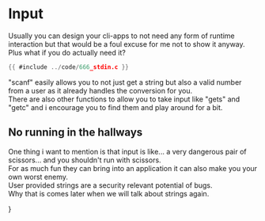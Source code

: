 # Input

Usually you can design your cli-apps to not need any form of runtime interaction
but that would be a foul excuse for me not to show it anyway.  
Plus what if you do actually need it?  

```c
{{ #include ../code/666_stdin.c }}
```

"scanf" easily allows you to not just get a string but also a valid number from
a user as it already handles the conversion for you.  
There are also other functions to allow you to take input like "gets" and "getc"
and i encourage you to find them and play around for a bit.  

## No running in the hallways

One thing i want to mention is that input is like... a very dangerous pair of
scissors... and you shouldn't run with scissors.  
For as much fun they can bring into an application it can also make you your own
worst enemy.  
User provided strings are a security relevant potential of bugs.  
Why that is comes later when we will talk about strings again.  

}

